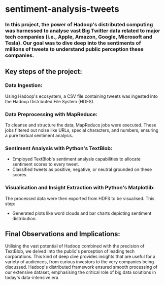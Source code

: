 # sentiment-analysis-tweets

### In this project, the power of Hadoop's distributed computing was harnessed to analyse vast Big Twitter data related to major tech companies (i.e., Apple, Amazon, Google, Microsoft and Tesla). Our goal was to dive deep into the sentiments of millions of tweets to understand public perception these companies.

## Key steps of the project:
### Data Ingestion: 
Using Hadoop's ecosystem, a CSV file containing tweets was ingested into the Hadoop Distributed File System (HDFS).

### Data Preprocessing with MapReduce: 
To cleanse and structure the data, MapReduce jobs were executed. These jobs filtered out noise like URLs, special characters, and numbers, ensuring a pure textual sentiment analysis.

### Sentiment Analysis with Python's TextBlob:
 - Employed TextBlob's sentiment analysis capabilities to allocate sentiment scores to every tweet.
 - Classified tweets as positive, negative, or neutral grounded on these scores.

### Visualisation and Insight Extraction with Python's Matplotlib: 
The processed data were then exported from HDFS to be visualised. This step:
- Generated plots like word clouds and bar charts depicting sentiment distribution.

## Final Observations and Implications:
Utilising the vast potential of Hadoop combined with the precision of TextBlob, we delved into the public's perception of leading tech corporations. This kind of deep dive provides insights that are useful for a variety of audiences, from curious investors to the very companies being discussed. Hadoop's distributed framework ensured smooth processing of our extensive dataset, emphasising the critical role of big data solutions in today's data-intensive era.
